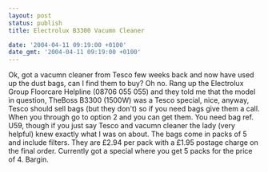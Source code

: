 ```yaml
---
layout: post
status: publish
title: Electrolux B3300 Vacumn Cleaner

date: '2004-04-11 09:19:00 +0100'
date_gmt: '2004-04-11 09:19:00 +0100'
---
```

Ok, got a vacumn cleaner from Tesco few weeks back and now have used up the dust bags, can I find them to buy? Oh no.
Rang up the Electrolux Group Floorcare Helpline (08706 055 055) and they told me that the model in question, TheBoss B3300 (1500W) was a Tesco special, nice, anyway, Tesco should sell bags (but they don't) so if you need bags give them a call. When you through go to option 2 and you can get them. You need bag ref. U59, though if you just say Tesco and vacumn cleaner the lady (very helpful) knew exactly what I was on about.
The bags come in packs of 5 and include filters. They are &pound;2.94 per pack with a &pound;1.95 postage charge on the final order. Currently got a special where you get 5 packs for the price of 4. Bargin.
